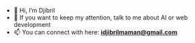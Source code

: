 - 👋 Hi, I’m Djibril
- 👀 If you want to keep my attention, talk to me about AI or web development
- 📫 You can connect with here: **idjibrilmaman@gmail.com**
